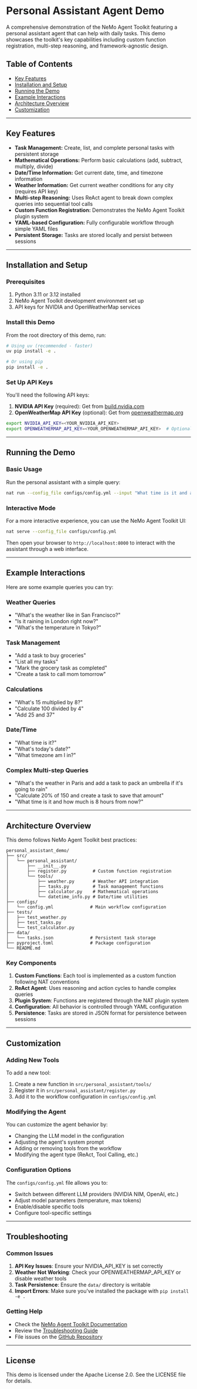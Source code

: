 <!--
SPDX-FileCopyrightText: Copyright (c) 2025, NVIDIA CORPORATION & AFFILIATES. All rights reserved.
SPDX-License-Identifier: Apache-2.0

Licensed under the Apache License, Version 2.0 (the "License");
you may not use this file except in compliance with the License.
You may obtain a copy of the License at

http://www.apache.org/licenses/LICENSE-2.0

Unless required by applicable law or agreed to in writing, software
distributed under the License is distributed on an "AS IS" BASIS,
WITHOUT WARRANTIES OR CONDITIONS OF ANY KIND, either express or implied.
See the License for the specific language governing permissions and
limitations under the License.
-->

# Personal Assistant Agent Demo

A comprehensive demonstration of the NeMo Agent Toolkit featuring a personal assistant agent that can help with daily tasks. This demo showcases the toolkit's key capabilities including custom function registration, multi-step reasoning, and framework-agnostic design.

## Table of Contents

- [Key Features](#key-features)
- [Installation and Setup](#installation-and-setup)
- [Running the Demo](#running-the-demo)
- [Example Interactions](#example-interactions)
- [Architecture Overview](#architecture-overview)
- [Customization](#customization)

---

## Key Features

- **Task Management:** Create, list, and complete personal tasks with persistent storage
- **Mathematical Operations:** Perform basic calculations (add, subtract, multiply, divide)
- **Date/Time Information:** Get current date, time, and timezone information
- **Weather Information:** Get current weather conditions for any city (requires API key)
- **Multi-step Reasoning:** Uses ReAct agent to break down complex queries into sequential tool calls
- **Custom Function Registration:** Demonstrates the NeMo Agent Toolkit plugin system
- **YAML-based Configuration:** Fully configurable workflow through simple YAML files
- **Persistent Storage:** Tasks are stored locally and persist between sessions

---

## Installation and Setup

### Prerequisites

1. Python 3.11 or 3.12 installed
2. NeMo Agent Toolkit development environment set up
3. API keys for NVIDIA and OpenWeatherMap services

### Install this Demo

From the root directory of this demo, run:

```bash
# Using uv (recommended - faster)
uv pip install -e .

# Or using pip
pip install -e .
```

### Set Up API Keys

You'll need the following API keys:

1. **NVIDIA API Key** (required): Get from [build.nvidia.com](https://build.nvidia.com/)
2. **OpenWeatherMap API Key** (optional): Get from [openweathermap.org](https://openweathermap.org/api)

```bash
export NVIDIA_API_KEY=<YOUR_NVIDIA_API_KEY>
export OPENWEATHERMAP_API_KEY=<YOUR_OPENWEATHERMAP_API_KEY>  # Optional
```

---

## Running the Demo

### Basic Usage

Run the personal assistant with a simple query:

```bash
nat run --config_file configs/config.yml --input "What time is it and add a task to review the demo?"
```

### Interactive Mode

For a more interactive experience, you can use the NeMo Agent Toolkit UI:

```bash
nat serve --config_file configs/config.yml
```

Then open your browser to `http://localhost:8000` to interact with the assistant through a web interface.

---

## Example Interactions

Here are some example queries you can try:

### Weather Queries
- "What's the weather like in San Francisco?"
- "Is it raining in London right now?"
- "What's the temperature in Tokyo?"

### Task Management
- "Add a task to buy groceries"
- "List all my tasks"
- "Mark the grocery task as completed"
- "Create a task to call mom tomorrow"

### Calculations
- "What's 15 multiplied by 8?"
- "Calculate 100 divided by 4"
- "Add 25 and 37"

### Date/Time
- "What time is it?"
- "What's today's date?"
- "What timezone am I in?"

### Complex Multi-step Queries
- "What's the weather in Paris and add a task to pack an umbrella if it's going to rain"
- "Calculate 20% of 150 and create a task to save that amount"
- "What time is it and how much is 8 hours from now?"

---

## Architecture Overview

This demo follows NeMo Agent Toolkit best practices:

```
personal_assistant_demo/
├── src/
│   └── personal_assistant/
│       ├── __init__.py
│       ├── register.py          # Custom function registration
│       └── tools/
│           ├── weather.py       # Weather API integration
│           ├── tasks.py         # Task management functions
│           ├── calculator.py    # Mathematical operations
│           └── datetime_info.py # Date/time utilities
├── configs/
│   └── config.yml              # Main workflow configuration
├── tests/
│   ├── test_weather.py
│   ├── test_tasks.py
│   └── test_calculator.py
├── data/
│   └── tasks.json              # Persistent task storage
├── pyproject.toml              # Package configuration
└── README.md
```

### Key Components

1. **Custom Functions**: Each tool is implemented as a custom function following NAT conventions
2. **ReAct Agent**: Uses reasoning and action cycles to handle complex queries
3. **Plugin System**: Functions are registered through the NAT plugin system
4. **Configuration**: All behavior is controlled through YAML configuration
5. **Persistence**: Tasks are stored in JSON format for persistence between sessions

---

## Customization

### Adding New Tools

To add a new tool:

1. Create a new function in `src/personal_assistant/tools/`
2. Register it in `src/personal_assistant/register.py`
3. Add it to the workflow configuration in `configs/config.yml`

### Modifying the Agent

You can customize the agent behavior by:

- Changing the LLM model in the configuration
- Adjusting the agent's system prompt
- Adding or removing tools from the workflow
- Modifying the agent type (ReAct, Tool Calling, etc.)

### Configuration Options

The `configs/config.yml` file allows you to:

- Switch between different LLM providers (NVIDIA NIM, OpenAI, etc.)
- Adjust model parameters (temperature, max tokens)
- Enable/disable specific tools
- Configure tool-specific settings

---

## Troubleshooting

### Common Issues

1. **API Key Issues**: Ensure your NVIDIA_API_KEY is set correctly
2. **Weather Not Working**: Check your OPENWEATHERMAP_API_KEY or disable weather tools
3. **Task Persistence**: Ensure the `data/` directory is writable
4. **Import Errors**: Make sure you've installed the package with `pip install -e .`

### Getting Help

- Check the [NeMo Agent Toolkit Documentation](https://docs.nvidia.com/nemo/agent-toolkit/latest)
- Review the [Troubleshooting Guide](https://docs.nvidia.com/nemo/agent-toolkit/latest/troubleshooting.html)
- File issues on the [GitHub Repository](https://github.com/NVIDIA/NeMo-Agent-Toolkit/issues)

---

## License

This demo is licensed under the Apache License 2.0. See the LICENSE file for details.

